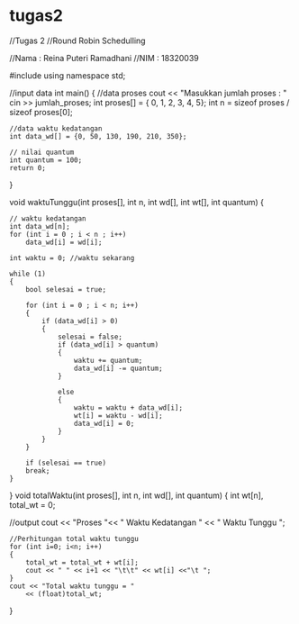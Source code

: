 # tugas2
//Tugas 2
//Round Robin Schedulling

//Nama : Reina Puteri Ramadhani
//NIM : 18320039

#include<iostream>
using namespace std;
 
//input data
int main()
{
    //data proses
    cout << "Masukkan jumlah proses : "
    cin >> jumlah_proses;
    int proses[] = { 0, 1, 2, 3, 4, 5};
    int n = sizeof proses / sizeof proses[0];
 
    //data waktu kedatangan
    int data_wd[] = {0, 50, 130, 190, 210, 350};
 
    // nilai quantum
    int quantum = 100;
    return 0;
}

void waktuTunggu(int proses[], int n, int wd[],
            int wt[], int quantum)
{
    
    // waktu kedatangan
    int data_wd[n];
    for (int i = 0 ; i < n ; i++)
        data_wd[i] = wd[i];
 
    int waktu = 0; //waktu sekarang
 
    while (1)
    {
        bool selesai = true;
 
        for (int i = 0 ; i < n; i++)
        {
            if (data_wd[i] > 0)
            {
                selesai = false; 
                if (data_wd[i] > quantum)
                {
                    waktu += quantum;
                    data_wd[i] -= quantum;
                }
 
                else
                {
                    waktu = waktu + data_wd[i];
                    wt[i] = waktu - wd[i];
                    data_wd[i] = 0;
                }
            }
        }
 
        if (selesai == true)
        break;
    }
}
void totalWaktu(int proses[], int n, int wd[], int quantum)
{
    int wt[n], total_wt = 0;
    
//output
    cout << "Proses "<< " Waktu Kedatangan "
        << " Waktu Tunggu ";
 
    //Perhitungan total waktu tunggu
    for (int i=0; i<n; i++)
    {
        total_wt = total_wt + wt[i];
        cout << " " << i+1 << "\t\t" << wt[i] <<"\t ";
    }
    cout << "Total waktu tunggu = "
        << (float)total_wt;
}
